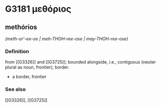# G3181 μεθόριος

## methórios

_(meth-or'-ee-os | meh-THOH-ree-ose | may-THOH-ree-ose)_

### Definition

from [[G3326]] and [[G3725]]; bounded alongside, i.e., contiguous (neuter plural as noun, frontier); border.

- a border, frontier

### See also

[[G3326]], [[G3725]]


